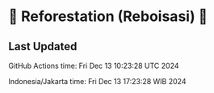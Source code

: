 
# 🌳 Reforestation (Reboisasi) 🌲

## Last Updated

GitHub Actions time: Fri Dec 13 10:23:28 UTC 2024

Indonesia/Jakarta time: Fri Dec 13 17:23:28 WIB 2024
